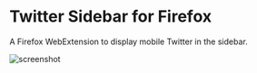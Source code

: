 # Twitter Sidebar for Firefox
A Firefox WebExtension to display mobile Twitter in the sidebar.

![screenshot](https://i.imgur.com/TULsfmN.png)
